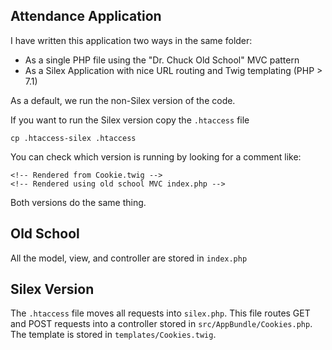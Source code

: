 
Attendance Application
----------------------

I have written this application two ways in the same folder:

* As a single PHP file using the "Dr. Chuck Old School" MVC pattern
* As a Silex Application with nice URL routing and Twig templating (PHP > 7.1)

As a default, we run the non-Silex version of the code.

If you want to run the Silex version copy the `.htaccess` file

    cp .htaccess-silex .htaccess

You can check which version is running by looking for a comment
like: 

    <!-- Rendered from Cookie.twig -->
    <!-- Rendered using old school MVC index.php -->

Both versions do the same thing.

Old School
----------

All the model, view, and controller are stored in `index.php`

Silex Version
-------------

The `.htaccess` file moves all requests into `silex.php`.  This
file routes GET and POST requests into a controller stored in
`src/AppBundle/Cookies.php`.  The template is stored in 
`templates/Cookies.twig`.


